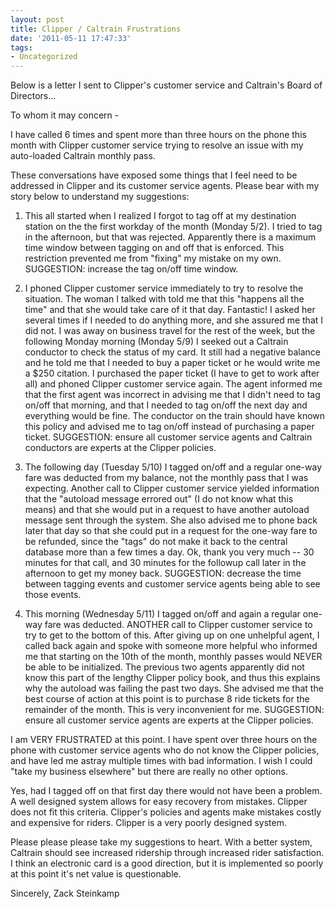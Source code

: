 ```yaml
---
layout: post
title: Clipper / Caltrain Frustrations
date: '2011-05-11 17:47:33'
tags:
- Uncategorized
---
```


Below is a letter I sent to Clipper's customer service and Caltrain's Board of Directors...

To whom it may concern -

I have called 6 times and spent more than three hours on the phone
this month with Clipper customer service trying to resolve an issue
with my auto-loaded Caltrain monthly pass.

These conversations have exposed some things that I feel need to be
addressed in Clipper and its customer service agents. Please bear
with my story below to understand my suggestions:

1. This all started when I realized I forgot to tag off at my
   destination station on the the first workday of the month (Monday
   5/2). I tried to tag in the afternoon, but that was rejected.
   Apparently there is a maximum time window between tagging on and off
   that is enforced. This restriction prevented me from "fixing" my
   mistake on my own.
   SUGGESTION: increase the tag on/off time window.

2. I phoned Clipper customer service immediately to try to resolve the
   situation. The woman I talked with told me that this "happens all the
   time" and that she would take care of it that day. Fantastic! I
   asked her several times if I needed to do anything more, and she
   assured me that I did not. I was away on business travel for the rest
   of the week, but the following Monday morning (Monday 5/9) I seeked
   out a Caltrain conductor to check the status of my card. It still had
   a negative balance and he told me that I needed to buy a paper ticket
   or he would write me a $250 citation. I purchased the paper ticket (I
   have to get to work after all) and phoned Clipper customer service
   again. The agent informed me that the first agent was incorrect in
   advising me that I didn't need to tag on/off that morning, and that I
   needed to tag on/off the next day and everything would be fine. The
   conductor on the train should have known this policy and advised me to
   tag on/off instead of purchasing a paper ticket.
   SUGGESTION: ensure all customer service agents and Caltrain conductors
   are experts at the Clipper policies.

3. The following day (Tuesday 5/10) I tagged on/off and a regular
   one-way fare was deducted from my balance, not the monthly pass that I
   was expecting. Another call to Clipper customer service yielded
   information that the "autoload message errored out" (I do not know
   what this means) and that she would put in a request to have another
   autoload message sent through the system. She also advised me to
   phone back later that day so that she could put in a request for the
   one-way fare to be refunded, since the "tags" do not make it back to
   the central database more than a few times a day. Ok, thank you very
   much -- 30 minutes for that call, and 30 minutes for the followup call
   later in the afternoon to get my money back.
   SUGGESTION: decrease the time between tagging events and customer
   service agents being able to see those events.

4. This morning (Wednesday 5/11) I tagged on/off and again a regular
   one-way fare was deducted. ANOTHER call to Clipper customer service
   to try to get to the bottom of this. After giving up on one unhelpful
   agent, I called back again and spoke with someone more helpful who
   informed me that starting on the 10th of the month, monthly passes
   would NEVER be able to be initialized. The previous two agents
   apparently did not know this part of the lengthy Clipper policy book,
   and thus this explains why the autoload was failing the past two days.
   She advised me that the best course of action at this point is to
   purchase 8 ride tickets for the remainder of the month. This is very
   inconvenient for me.
   SUGGESTION: ensure all customer service agents are experts at the
   Clipper policies.

I am VERY FRUSTRATED at this point. I have spent over three hours on
the phone with customer service agents who do not know the Clipper
policies, and have led me astray multiple times with bad information.
I wish I could "take my business elsewhere" but there are really no
other options.

Yes, had I tagged off on that first day there would not have been a
problem. A well designed system allows for easy recovery from
mistakes. Clipper does not fit this criteria. Clipper's policies and
agents make mistakes costly and expensive for riders. Clipper is a
very poorly designed system.

Please please please take my suggestions to heart. With a better
system, Caltrain should see increased ridership through increased
rider satisfaction. I think an electronic card is a good direction,
but it is implemented so poorly at this point it's net value is
questionable.

Sincerely,
Zack Steinkamp
